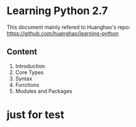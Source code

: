 # Learning Python 2.7

This document mainly refered to Huanghao's repo: https://github.com/huanghao/learning-python

Content
-------

1. Introduction
2. Core Types
3. Syntax
4. Functions
5. Modules and Packages

# just for test
